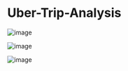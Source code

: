 # Uber-Trip-Analysis

![image](https://github.com/user-attachments/assets/abeeb588-460e-41f8-8617-337af9e2c976)

![image](https://github.com/user-attachments/assets/db0bde50-b265-4cde-a35b-717a7402b7a6)

![image](https://github.com/user-attachments/assets/eb323a53-fba1-4c1e-a0ac-791c903c6f91)
